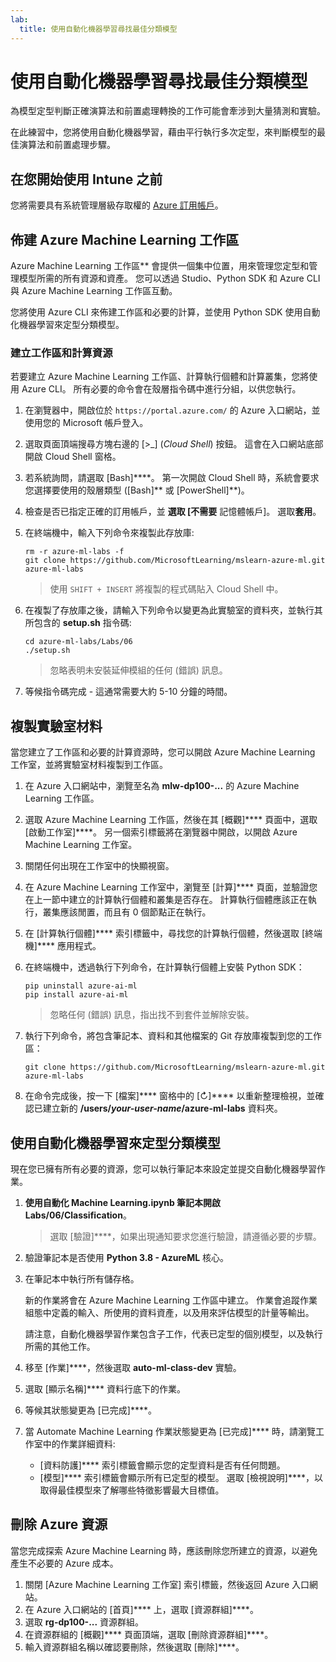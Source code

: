 ```yaml
---
lab:
  title: 使用自動化機器學習尋找最佳分類模型
---
```


# 使用自動化機器學習尋找最佳分類模型

為模型定型判斷正確演算法和前置處理轉換的工作可能會牽涉到大量猜測和實驗。

在此練習中，您將使用自動化機器學習，藉由平行執行多次定型，來判斷模型的最佳演算法和前置處理步驟。

## 在您開始使用 Intune 之前

您將需要具有系統管理層級存取權的 [Azure 訂用帳戶](https://azure.microsoft.com/free?azure-portal=true)。

## 佈建 Azure Machine Learning 工作區

Azure Machine Learning 工作區** 會提供一個集中位置，用來管理您定型和管理模型所需的所有資源和資產。 您可以透過 Studio、Python SDK 和 Azure CLI 與 Azure Machine Learning 工作區互動。

您將使用 Azure CLI 來佈建工作區和必要的計算，並使用 Python SDK 使用自動化機器學習來定型分類模型。

### 建立工作區和計算資源

若要建立 Azure Machine Learning 工作區、計算執行個體和計算叢集，您將使用 Azure CLI。 所有必要的命令會在殼層指令碼中進行分組，以供您執行。

1. 在瀏覽器中，開啟位於 `https://portal.azure.com/` 的 Azure 入口網站，並使用您的 Microsoft 帳戶登入。
1. 選取頁面頂端搜尋方塊右邊的 \[>_] (*Cloud Shell*) 按鈕。 這會在入口網站底部開啟 Cloud Shell 窗格。
1. 若系統詢問，請選取 [Bash]****。 第一次開啟 Cloud Shell 時，系統會要求您選擇要使用的殼層類型 ([Bash]** 或 [PowerShell]**)。
1. 檢查是否已指定正確的訂用帳戶，並 **選取 [不需要** 記憶體帳戶]。 選取**套用**。
1. 在終端機中，輸入下列命令來複製此存放庫:

    ```azurecli
    rm -r azure-ml-labs -f
    git clone https://github.com/MicrosoftLearning/mslearn-azure-ml.git azure-ml-labs
    ```

    > 使用 `SHIFT + INSERT` 將複製的程式碼貼入 Cloud Shell 中。

1. 在複製了存放庫之後，請輸入下列命令以變更為此實驗室的資料夾，並執行其所包含的 **setup.sh** 指令碼:

    ```azurecli
    cd azure-ml-labs/Labs/06
    ./setup.sh
    ```

    > 忽略表明未安裝延伸模組的任何 (錯誤) 訊息。

1. 等候指令碼完成 - 這通常需要大約 5-10 分鐘的時間。

## 複製實驗室材料

當您建立了工作區和必要的計算資源時，您可以開啟 Azure Machine Learning 工作室，並將實驗室材料複製到工作區。

1. 在 Azure 入口網站中，瀏覽至名為 **mlw-dp100-...** 的 Azure Machine Learning 工作區。
1. 選取 Azure Machine Learning 工作區，然後在其 [概觀]**** 頁面中，選取 [啟動工作室]****。 另一個索引標籤將在瀏覽器中開啟，以開啟 Azure Machine Learning 工作室。
1. 關閉任何出現在工作室中的快顯視窗。
1. 在 Azure Machine Learning 工作室中，瀏覽至 [計算]**** 頁面，並驗證您在上一節中建立的計算執行個體和叢集是否存在。 計算執行個體應該正在執行，叢集應該閒置，而且有 0 個節點正在執行。
1. 在 [計算執行個體]**** 索引標籤中，尋找您的計算執行個體，然後選取 [終端機]**** 應用程式。
1. 在終端機中，透過執行下列命令，在計算執行個體上安裝 Python SDK：

    ```
    pip uninstall azure-ai-ml
    pip install azure-ai-ml
    ```

    > 忽略任何 (錯誤) 訊息，指出找不到套件並解除安裝。

1. 執行下列命令，將包含筆記本、資料和其他檔案的 Git 存放庫複製到您的工作區：

    ```
    git clone https://github.com/MicrosoftLearning/mslearn-azure-ml.git azure-ml-labs
    ```

1. 在命令完成後，按一下 [檔案]**** 窗格中的 [&#8635;]**** 以重新整理檢視，並確認已建立新的 **/users/*your-user-name*/azure-ml-labs** 資料夾。

## 使用自動化機器學習來定型分類模型

現在您已擁有所有必要的資源，您可以執行筆記本來設定並提交自動化機器學習作業。

1. **使用自動化 Machine Learning.ipynb 筆記本開啟 Labs/06/Classification**。

    > 選取 [驗證]****，如果出現通知要求您進行驗證，請遵循必要的步驟。

1. 驗證筆記本是否使用 **Python 3.8 - AzureML** 核心。
1. 在筆記本中執行所有儲存格。

    新的作業將會在 Azure Machine Learning 工作區中建立。 作業會追蹤作業組態中定義的輸入、所使用的資料資產，以及用來評估模型的計量等輸出。

    請注意，自動化機器學習作業包含子工作，代表已定型的個別模型，以及執行所需的其他工作。
1. 移至 [作業]****，然後選取 **auto-ml-class-dev** 實驗。
1. 選取 [顯示名稱]**** 資料行底下的作業。
1. 等候其狀態變更為 [已完成]****。
1. 當 Automate Machine Learning 作業狀態變更為 [已完成]**** 時，請瀏覽工作室中的作業詳細資料:
    - [資料防護]**** 索引標籤會顯示您的定型資料是否有任何問題。
    - [模型]**** 索引標籤會顯示所有已定型的模型。 選取 [檢視說明]****，以取得最佳模型來了解哪些特徵影響最大目標值。

## 刪除 Azure 資源

當您完成探索 Azure Machine Learning 時，應該刪除您所建立的資源，以避免產生不必要的 Azure 成本。

1. 關閉 [Azure Machine Learning 工作室] 索引標籤，然後返回 Azure 入口網站。
1. 在 Azure 入口網站的 [首頁]**** 上，選取 [資源群組]****。
1. 選取 **rg-dp100-...** 資源群組。
1. 在資源群組的 [概觀]**** 頁面頂端，選取 [刪除資源群組]****。
1. 輸入資源群組名稱以確認要刪除，然後選取 [刪除]****。
